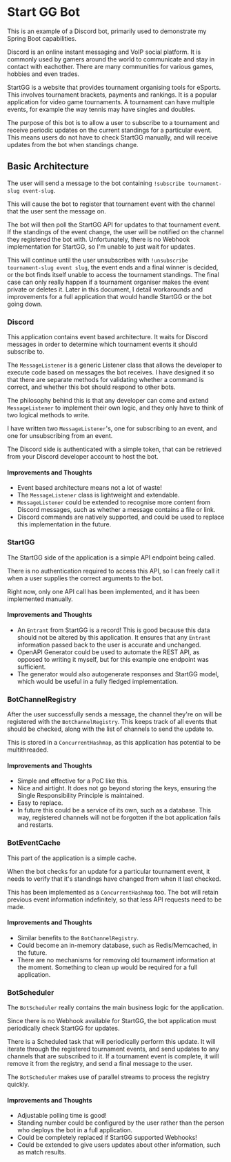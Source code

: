 # Start GG Bot

This is an example of a Discord bot, primarily used to demonstrate my Spring Boot capabilities.

Discord is an online instant messaging and VoIP social platform. It is commonly used by gamers around the world to 
communicate and stay in contact with eachother. There are many communities for various games, hobbies and even trades.

StartGG is a website that provides tournament organising tools for eSports. This involves tournament brackets, payments and rankings. 
It is a popular application for video game tournaments. A tournament can have multiple events, for example the way tennis may have singles and doubles.

The purpose of this bot is to allow a user to subscribe to a tournament and receive periodic updates on the current standings for a particular event.
This means users do not have to check StartGG manually, and will receive updates from the bot when standings change.


## Basic Architecture

The user will send a message to the bot containing `!subscribe tournament-slug event-slug`.

This will cause the bot to register that tournament event with the channel that the user sent the message on. 

The bot will then poll the StartGG API for updates to that tournament event. If the standings of the event change, the user will be notified on the channel they registered the bot with. Unfortunately, there is no Webhook implementation for StartGG, so I'm unable to just wait for updates. 

This will continue until the user unsubscribes with `!unsubscribe tournament-slug event slug`, the event ends and a final winner is decided, or the bot finds itself unable to access the tournament standings.
The final case can only really happen if a tournament organiser makes the event private or deletes it. Later in this document, I detail workarounds and improvements for a full application that would handle StartGG or the bot going down.

### Discord

This application contains event based architecture. It waits for Discord messages in order to determine which tournament events it should subscribe to. 

The `MessageListener` is a generic Listener class that allows the developer to execute code based on messages the bot receives.
I have designed it so that there are separate methods for validating whether a command is correct, and whether this bot should respond to other bots.

The philosophy behind this is that any developer can come and extend `MessageListener` to implement their own logic, and they only have to think of two logical methods to write.

I have written two `MessageListener`'s, one for subscribing to an event, and one for unsubscribing from an event.

The Discord side is authenticated with a simple token, that can be retrieved from your Discord developer account to host the bot.

#### Improvements and Thoughts

- Event based architecture means not a lot of waste! 
- The `MessageListener` class is lightweight and extendable. 
- `MessageListener` could be extended to recognise more content from Discord messages, such as whether a message contains a file or link.
- Discord commands are natively supported, and could be used to replace this implementation in the future.

### StartGG

The StartGG side of the application is a simple API endpoint being called.

There is no authentication required to access this API, so I can freely call it when a user supplies the correct arguments to the bot.

Right now, only one API call has been implemented, and it has been implemented manually.

#### Improvements and Thoughts

- An `Entrant` from StartGG is a record! This is good because this data should not be altered by this application. It ensures that any `Entrant` information passed back to the user is accurate and unchanged.
- OpenAPI Generator could be used to automate the REST API, as opposed to writing it myself, but for this example one endpoint was sufficient.
- The generator would also autogenerate responses and StartGG model, which would be useful in a fully fledged implementation.

### BotChannelRegistry

After the user successfully sends a message, the channel they're on will be registered with the `BotChannelRegistry`. This keeps track of all events that should be checked, along with the list of channels to send the update to.

This is stored in a `ConcurrentHashmap`, as this application has potential to be multithreaded.

#### Improvements and Thoughts
- Simple and effective for a PoC like this.
- Nice and airtight. It does not go beyond storing the keys, ensuring the Single Responsibility Principle is maintained.
- Easy to replace.
- In future this could be a service of its own, such as a database. This way, registered channels will not be forgotten if the bot application fails and restarts.

### BotEventCache

This part of the application is a simple cache.

When the bot checks for an update for a particular tournament event, it needs to verify that it's standings have changed from when it last checked. 

This has been implemented as a `ConcurrentHashmap` too. The bot will retain previous event information indefinitely, so that less API requests need to be made.

#### Improvements and Thoughts

- Similar benefits to the `BotChannelRegistry`.
- Could become an in-memory database, such as Redis/Memcached, in the future.
- There are no mechanisms for removing old tournament information at the moment. Something to clean up would be required for a full application.

### BotScheduler

The `BotScheduler` really contains the main business logic for the application.

Since there is no Webhook available for StartGG, the bot application must periodically check StartGG for updates.

There is a Scheduled task that will periodically perform this update. It will iterate through the registered tournament events, and send updates to any channels that are subscribed to it.
If a tournament event is complete, it will remove it from the registry, and send a final message to the user.

The `BotScheduler` makes use of parallel streams to process the registry quickly.

#### Improvements and Thoughts

- Adjustable polling time is good!
- Standing number could be configured by the user rather than the person who deploys the bot in a full application.
- Could be completely replaced if StartGG supported Webhooks!
- Could be extended to give users updates about other information, such as match results.